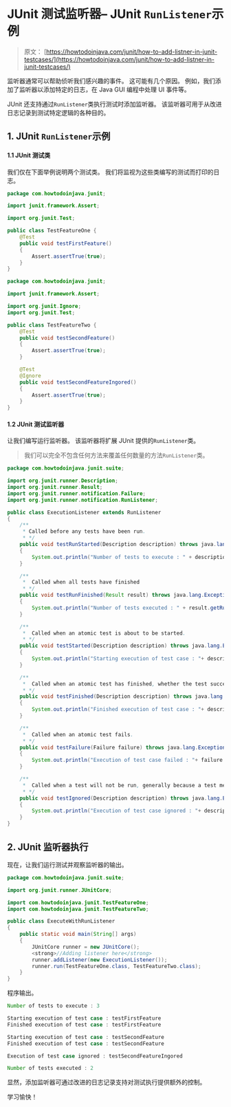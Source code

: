 # JUnit 测试监听器– JUnit `RunListener`示例

> 原文： [https://howtodoinjava.com/junit/how-to-add-listner-in-junit-testcases/](https://howtodoinjava.com/junit/how-to-add-listner-in-junit-testcases/)

监听器通常可以帮助侦听我们感兴趣的事件。 这可能有几个原因。 例如，我们添加了监听器以添加特定的日志，在 Java GUI 编程中处理 UI 事件等。

JUnit 还支持通过`RunListener`类执行测试时添加监听器。 该监听器可用于从改进日志记录到测试特定逻辑的各种目的。

## 1\. JUnit `RunListener`示例

#### 1.1 JUnit 测试类

我们仅在下面举例说明两个测试类。 我们将监视为这些类编写的测试而打印的日志。

```java
package com.howtodoinjava.junit;

import junit.framework.Assert;

import org.junit.Test;

public class TestFeatureOne {
	@Test
	public void testFirstFeature()
	{
		Assert.assertTrue(true);
	}
}

```

```java
package com.howtodoinjava.junit;

import junit.framework.Assert;

import org.junit.Ignore;
import org.junit.Test;

public class TestFeatureTwo {
	@Test
	public void testSecondFeature()
	{
		Assert.assertTrue(true);
	}

	@Test
	@Ignore
	public void testSecondFeatureIngored()
	{
		Assert.assertTrue(true);
	}
}

```

#### 1.2 JUnit 测试监听器

让我们编写运行监听器。 该监听器将扩展 JUnit 提供的`RunListener`类。

> 我们可以完全不包含任何方法来覆盖任何数量的方法`RunListener`类。

```java
package com.howtodoinjava.junit.suite;

import org.junit.runner.Description;
import org.junit.runner.Result;
import org.junit.runner.notification.Failure;
import org.junit.runner.notification.RunListener;

public class ExecutionListener extends RunListener
{
	/**
	 * Called before any tests have been run.
	 * */
	public void testRunStarted(Description description)	throws java.lang.Exception
	{
		System.out.println("Number of tests to execute : " + description.testCount());
	}

	/**
	 *  Called when all tests have finished
	 * */
	public void testRunFinished(Result result) throws java.lang.Exception
	{
		System.out.println("Number of tests executed : " + result.getRunCount());
	}

	/**
	 *  Called when an atomic test is about to be started.
	 * */
	public void testStarted(Description description) throws java.lang.Exception
	{
		System.out.println("Starting execution of test case : "+ description.getMethodName());
	}

	/**
	 *  Called when an atomic test has finished, whether the test succeeds or fails.
	 * */
	public void testFinished(Description description) throws java.lang.Exception
	{
		System.out.println("Finished execution of test case : "+ description.getMethodName());
	}

	/**
	 *  Called when an atomic test fails.
	 * */
	public void testFailure(Failure failure) throws java.lang.Exception
	{
		System.out.println("Execution of test case failed : "+ failure.getMessage());
	}

	/**
	 *  Called when a test will not be run, generally because a test method is annotated with Ignore.
	 * */
	public void testIgnored(Description description) throws java.lang.Exception
	{
		System.out.println("Execution of test case ignored : "+ description.getMethodName());
	}
}

```

## 2\. JUnit 监听器执行

现在，让我们运行测试并观察监听器的输出。

```java
package com.howtodoinjava.junit.suite;

import org.junit.runner.JUnitCore;

import com.howtodoinjava.junit.TestFeatureOne;
import com.howtodoinjava.junit.TestFeatureTwo;

public class ExecuteWithRunListener
{
	public static void main(String[] args)
	{
		JUnitCore runner = new JUnitCore();
		<strong>//Adding listener here</strong>
		runner.addListener(new ExecutionListener());
		runner.run(TestFeatureOne.class, TestFeatureTwo.class);
	}
}

```

程序输出。

```java
Number of tests to execute : 3

Starting execution of test case : testFirstFeature
Finished execution of test case : testFirstFeature

Starting execution of test case : testSecondFeature
Finished execution of test case : testSecondFeature

Execution of test case ignored : testSecondFeatureIngored

Number of tests executed : 2

```

显然，添加监听器可通过改进的日志记录支持对测试执行提供额外的控制。

学习愉快！